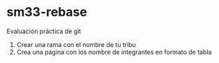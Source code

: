 # sm33-rebase
Evaluación práctica de git
1. Crear una rama con el nombre de tu tribu
2. Crea una página con los nombre de integrantes en formato de tabla
